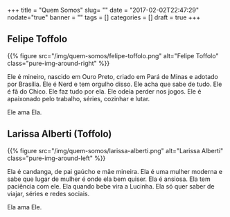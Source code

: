 +++
title = "Quem Somos"
slug= ""
date = "2017-02-02T22:47:29"
nodate="true"
banner = ""
tags = []
categories = []
draft = true
+++
## Felipe Toffolo
{{% figure src="/img/quem-somos/felipe-toffolo.png" alt="Felipe Toffolo" class="pure-img-around-right" %}}

Ele é mineiro, nascido em Ouro Preto, criado em Pará de Minas e adotado por Brasília. Ele é Nerd e tem orgulho disso. Ele acha que sabe de tudo. Ele é fã do Chico. Ele faz tudo por ela. Ele odeia perder nos jogos. Ele é apaixonado pelo trabalho, séries, cozinhar e lutar.

Ele ama Ela.

## Larissa Alberti (Toffolo)
{{% figure src="/img/quem-somos/larissa-alberti.png" alt="Larissa Alberti" class="pure-img-around-left" %}}

Ela é candanga, de pai gaúcho e mãe mineira. Ela é uma mulher moderna e sabe que lugar de mulher é onde ela bem quiser. Ela é ansiosa. Ela tem paciência com ele. Ela quando bebe vira a Lucinha. Ela só quer saber de viajar, séries e redes sociais.

Ela ama Ele.
